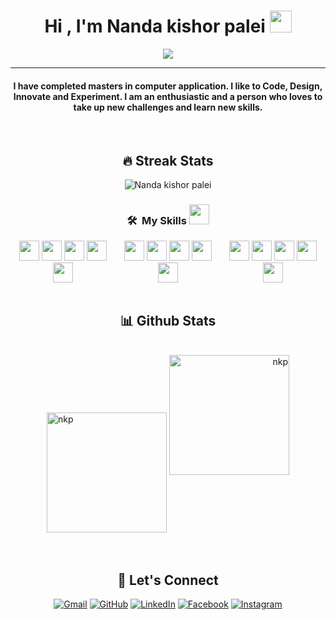 <h1 align="center">Hi , I'm Nanda kishor palei <img src="https://media.giphy.com/media/hvRJCLFzcasrR4ia7z/giphy.gif" width="35"></h1>
<p align="center">
 <a href="https://github.com/DenverCoder1/readme-typing-svg"><img src="https://readme-typing-svg.herokuapp.com?lines=Software+Engineer;Web+Developer;Always%20learning%20new%20things&center=true&width=500&height=50&font=georgia"></a>
</p>
<hr/>
<h4 align="center">I have completed masters in computer application. I like to Code, Design, Innovate and Experiment. I am an enthusiastic and a person who loves to take up new challenges and learn new skills.</h4>
<br>

## <h2 align="center">🔥 Streak Stats</h2>

<p align="center"><img align="center" src="https://github-readme-streak-stats.herokuapp.com/?user=nandakishorpalei&theme=algolia" alt="Nanda kishor palei" /></p>

### <h3 align="center"> 🛠 &nbsp;My Skills <img src = "https://media2.giphy.com/media/QssGEmpkyEOhBCb7e1/giphy.gif?cid=ecf05e47a0n3gi1bfqntqmob8g9aid1oyj2wr3ds3mg700bl&rid=giphy.gif" width = 32px> </h3>

  <div align=center>
<div style="display:flex;">
 <div align="center">
<img width ='32px' src ='https://raw.githubusercontent.com/rahulbanerjee26/githubAboutMeGenerator/main/icons/javascript.svg'>
<img width ='32px' src ='https://raw.githubusercontent.com/rahulbanerjee26/githubAboutMeGenerator/main/icons/css.svg'>
<img width ='32px' src ='https://raw.githubusercontent.com/rahulbanerjee26/githubAboutMeGenerator/main/icons/html.svg'>
 <img width ='32px' src ='https://upload.wikimedia.org/wikipedia/commons/thumb/a/a7/React-icon.svg/768px-React-icon.svg.png'>
<img width ='32px' src ='https://raw.githubusercontent.com/rahulbanerjee26/githubAboutMeGenerator/main/icons/bootstrap.svg'>
  
  </div>
  
  <div align="center">
<img width ='32px' src ='https://raw.githubusercontent.com/rahulbanerjee26/githubAboutMeGenerator/main/icons/redux.svg'>
 <img width ='32px' src ='https://raw.githubusercontent.com/rahulbanerjee26/githubAboutMeGenerator/main/icons/nodejs.svg'>
<img width ='32px' src ='https://raw.githubusercontent.com/rahulbanerjee26/githubAboutMeGenerator/main/icons/express.svg'>
<img width ='32px' src ='https://raw.githubusercontent.com/rahulbanerjee26/githubAboutMeGenerator/main/icons/mongodb.svg'>
 <img width ='32px' src ='https://encrypted-tbn0.gstatic.com/images?q=tbn:ANd9GcRB0xMlTSJza1T-1g1eBFGGe2Y9Efxl0sr-o8KaWQHtec_FO3egZ_cjCJprxbMmlvvdra0&usqp=CAU'>
      </div>
 
  <div align="center">
<img width ='32px' src ='https://raw.githubusercontent.com/rahulbanerjee26/githubAboutMeGenerator/main/icons/heroku.svg'>
<img width ='32px' src ='https://cdn.freebiesupply.com/logos/large/2x/netlify-logo-png-transparent.png'>
 <img width ='32px' src ='https://raw.githubusercontent.com/rahulbanerjee26/githubAboutMeGenerator/main/icons/github.svg'>
<img width ='32px' src ='https://raw.githubusercontent.com/rahulbanerjee26/githubAboutMeGenerator/main/icons/git.svg'>
<img width ='32px' src ='https://raw.githubusercontent.com/rahulbanerjee26/githubAboutMeGenerator/main/icons/postman.svg'>
   </div>
 
</div>
   </div>  
<br/>

## <h2 align="center"> 📊  Github Stats </h2>

  <br/>
 <div align="center">
  <span align="left" width="50%">
    <a href="https://github.com/Nandakishorpalei"><img align="center" src="https://github-readme-stats.vercel.app/api?username=nandakishorpalei&show_icons=true&locale=en&theme=algolia" alt="nkp" height="192px"/></a>
	</span>
	<span  align="right" width="50%">
	  <img src="https://github-readme-stats.vercel.app/api/top-langs?username=nandakishorpalei&show_icons=true&locale=en&layout=compact&theme=algolia" alt="nkp" height="192px"/>
	</span>
 </div>
  <br/


  <br/>


<br/>

## <h2 align="center">🤠 Let's Connect</h2>

<p align="center">
	<a href="mailto:nandakishorpalei7676@gmail.com"><img src="https://img.icons8.com/bubbles/50/000000/gmail.png" alt="Gmail"/></a>
	<a href="https://github.com/nandakishorpalei"><img src="https://img.icons8.com/bubbles/50/000000/github.png" alt="GitHub"/></a>
	<a href="https://www.linkedin.com/in/nanda-kishor-palei-234846203/"><img src="https://img.icons8.com/bubbles/50/000000/linkedin.png" alt="LinkedIn"/></a>
	<a href="https://www.facebook.com/arman.rahul.52/"><img src="https://img.icons8.com/bubbles/50/000000/facebook-new.png" alt="Facebook"/></a>
	<a href="https://instagram.com/nkp_45_/"><img src="https://img.icons8.com/bubbles/50/000000/instagram.png" alt="Instagram"/></a>
</p>
